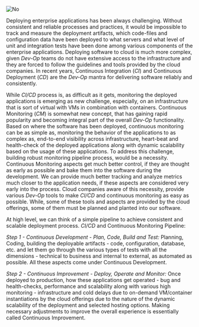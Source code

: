 ![No](images/no.png)

Deploying enterprise applications has been always challenging. Without
consistent and reliable processes and practices, it would be impossible
to track and measure the deployment artifacts, which code-files and
configuration data have been deployed to what servers and what level of
unit and integration tests have been done among various components of
the enterprise applications. Deploying software to cloud is much more
complex, given *Dev-Op* teams do not have extensive access to the
infrastructure and they are forced to follow the guidelines and tools
provided by the cloud companies. In recent years, Continuous Integration
(*CI*) and Continuous Deployment (*CD*) are the *Dev-Op* mantra for
delivering software reliably and consistently.

While *CI/CD* process is, as difficult as it gets, monitoring the
deployed applications is emerging as new challenge, especially, on an
infrastructure that is sort of virtual with VMs in combination with
containers. Continuous Monitoring (*CM*) is somewhat new concept, that
has gaining rapid popularity and becoming integral part of the overall
*Dev-Op* functionality. Based on where the software has been deployed,
continuous monitoring can be as simple as, monitoring the behavior of
the applications to as complex as, end-to-end visibility across
infrastructure, heart-beat and health-check of the deployed applications
along with dynamic scalability based on the usage of these applications.
To address this challenge, building robust monitoring pipeline process,
would be a necessity. Continuous Monitoring aspects get much better
control, if they are thought as early as possible and bake them into the
software during the development. We can provide much better tracking and
analyze metrics much closer to the application needs, if these aspects
are considered very early into the process. Cloud companies aware of
this necessity, provide various *Dev-Op* tools to make *CI/CD* and
continuous monitoring as easy as possible. While, some of these tools
and aspects are provided by the cloud offerings, some of them must be
planned and planted into our software.

At high level, we can think of a simple pipeline to achieve consistent
and scalable deployment process. *CI/CD* and Continuous Monitoring
Pipeline:

*Step 1 - Continuous Development - Plan, Code, Build and Test:*
Planning, Coding, building the deployable artifacts - code,
configuration, database, etc. and let them go through the various types
of tests with all the dimensions - technical to business and internal to
external, as automated as possible. All these aspects come under
Continuous Development.

*Step 2 - Continuous Improvement - Deploy, Operate and Monitor:* Once
deployed to production, how these applications get operated - bug and
health-checks, performance and scalability along with various high
monitoring - infrastructure and cold delays due to on-demand
VM/container instantiations by the cloud offerings due to the nature of
the dynamic scalability of the deployment and selected hosting options.
Making necessary adjustments to improve the overall experience is
essentially called Continuous Improvement.
